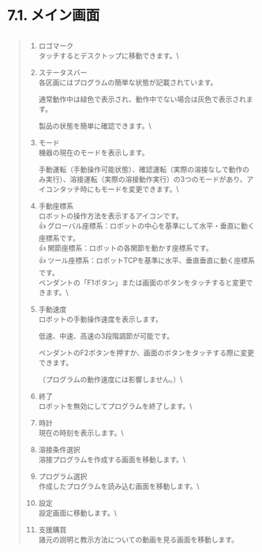 # 7.1. メイン画面

<figure><img src="broken-reference" alt=""><figcaption></figcaption></figure>

> 1. ロゴマーク\
>    タッチするとデスクトップに移動できます。\
>
> 2.  ステータスバー\
>     各区画にはプログラムの簡単な状態が記載されています。
>
>     通常動作中は緑色で表示され、動作中でない場合は灰色で表示されます。
>
>     製品の状態を簡単に確認できます。\
>
> 3.  モード\
>     機器の現在のモードを表示します。
>
>     手動運転（手動操作可能状態）、確認運転（実際の溶接なしで動作のみ実行）、溶接運転（実際の溶接動作実行）の3つのモードがあり、アイコンタッチ時にもモード​​を変更できます。\
>
> 4. 手動座標系\
>    ロボットの操作方法を表示するアイコンです。\
>    :thumbsup: グローバル座標系：ロボットの中心を基準にして水平・垂直に動く座標系です。\
>    :thumbsup: 関節座標系：ロボットの各関節を動かす座標系です。\
>    :thumbsup: ツール座標系：ロボットTCPを基準に水平、垂直垂直に動く座標系です。\
>    ペンダントの「F1ボタン」または画面のボタンをタッチすると変更できます。\
>
> 5.  手動速度\
>     ロボットの手動操作速度を表示します。
>
>     低速、中速、高速の3段階調節が可能です。
>
>     ペンダントのF2ボタンを押すか、画面のボタンをタッチする際に変更できます。
>
>     （プログラムの動作速度には影響しません。）\
>
> 6. 終了\
>    ロボットを無効にしてプログラムを終了します。\
>
> 7. 時計\
>    現在の時刻を表示します。\
>
> 8. 溶接条件選択\
>    溶接プログラムを作成する画面を移動します。\
>
> 9. プログラム選択\
>    作成したプログラムを読み込む画面を移動します。\
>
> 10. 設定\
>     設定画面に移動します。\
>
> 11. 支援購買\
>     諸元の説明と教示方法についての動画を見る画面を移動します。

